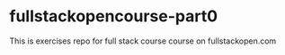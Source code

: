 # fullstackopencourse-part0
This is exercises repo for full stack course course on fullstackopen.com
